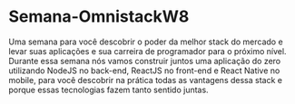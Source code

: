 # Semana-OmnistackW8
Uma semana para você descobrir o poder da melhor stack do mercado e levar suas aplicações e sua carreira de programador para o próximo nível. Durante essa semana nós vamos construir juntos uma aplicação do zero utilizando NodeJS no back-end, ReactJS no front-end e React Native no mobile, para você descobrir na prática todas as vantagens dessa stack e porque essas tecnologias fazem tanto sentido juntas.

